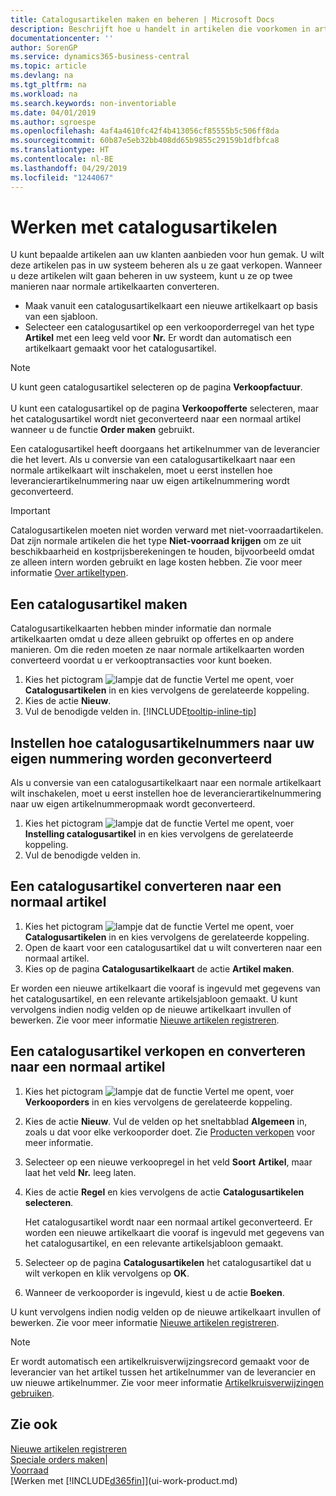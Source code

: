 ```yaml
---
title: Catalogusartikelen maken en beheren | Microsoft Docs
description: Beschrijft hoe u handelt in artikelen die voorkomen in artikellijsten van uw leveranciers, maar niet in uw eigen artikellijsten.
documentationcenter: ''
author: SorenGP
ms.service: dynamics365-business-central
ms.topic: article
ms.devlang: na
ms.tgt_pltfrm: na
ms.workload: na
ms.search.keywords: non-inventoriable
ms.date: 04/01/2019
ms.author: sgroespe
ms.openlocfilehash: 4af4a4610fc42f4b413056cf85555b5c506ff8da
ms.sourcegitcommit: 60b87e5eb32bb408dd65b9855c29159b1dfbfca8
ms.translationtype: HT
ms.contentlocale: nl-BE
ms.lasthandoff: 04/29/2019
ms.locfileid: "1244067"
---
```

# <a name="work-with-catalog-items"></a>Werken met catalogusartikelen
U kunt bepaalde artikelen aan uw klanten aanbieden voor hun gemak. U wilt deze artikelen pas in uw systeem beheren als u ze gaat verkopen. Wanneer u deze artikelen wilt gaan beheren in uw systeem, kunt u ze op twee manieren naar normale artikelkaarten converteren.

* Maak vanuit een catalogusartikelkaart een nieuwe artikelkaart op basis van een sjabloon.
* Selecteer een catalogusartikel op een verkooporderregel van het type **Artikel** met een leeg veld voor **Nr.** Er wordt dan automatisch een artikelkaart gemaakt voor het catalogusartikel.

> [!NOTE]  
> U kunt geen catalogusartikel selecteren op de pagina **Verkoopfactuur**.<br /><br />
> U kunt een catalogusartikel op de pagina **Verkoopofferte** selecteren, maar het catalogusartikel wordt niet geconverteerd naar een normaal artikel wanneer u de functie **Order maken** gebruikt.

Een catalogusartikel heeft doorgaans het artikelnummer van de leverancier die het levert. Als u conversie van een catalogusartikelkaart naar een normale artikelkaart wilt inschakelen, moet u eerst instellen hoe leverancierartikelnummering naar uw eigen artikelnummering wordt geconverteerd.   

> [!Important]
> Catalogusartikelen moeten niet worden verward met niet-voorraadartikelen. Dat zijn normale artikelen die het type **Niet-voorraad krijgen** om ze uit beschikbaarheid en kostprijsberekeningen te houden, bijvoorbeeld omdat ze alleen intern worden gebruikt en lage kosten hebben. Zie voor meer informatie [Over artikeltypen](inventory-about-item-types.md).

## <a name="to-create-a-catalog-item"></a>Een catalogusartikel maken
Catalogusartikelkaarten hebben minder informatie dan normale artikelkaarten omdat u deze alleen gebruikt op offertes en op andere manieren. Om die reden moeten ze naar normale artikelkaarten worden converteerd voordat u er verkooptransacties voor kunt boeken.

1. Kies het pictogram ![lampje dat de functie Vertel me opent](media/ui-search/search_small.png "Vertel me wat u wilt doen"), voer **Catalogusartikelen** in en kies vervolgens de gerelateerde koppeling.
2. Kies de actie **Nieuw**.
3. Vul de benodigde velden in. [!INCLUDE[tooltip-inline-tip](includes/tooltip-inline-tip_md.md)]

## <a name="to-set-up-how-catalog-item-numbers-are-converted-to-your-own-numbering"></a>Instellen hoe catalogusartikelnummers naar uw eigen nummering worden geconverteerd
Als u conversie van een catalogusartikelkaart naar een normale artikelkaart wilt inschakelen, moet u eerst instellen hoe de leverancierartikelnummering naar uw eigen artikelnummeropmaak wordt geconverteerd.

1. Kies het pictogram ![lampje dat de functie Vertel me opent](media/ui-search/search_small.png "Vertel me wat u wilt doen"), voer **Instelling catalogusartikel** in en kies vervolgens de gerelateerde koppeling.
2. Vul de benodigde velden in.

## <a name="to-convert-a-catalog-item-to-a-normal-item"></a>Een catalogusartikel converteren naar een normaal artikel
1. Kies het pictogram ![lampje dat de functie Vertel me opent](media/ui-search/search_small.png "Vertel me wat u wilt doen"), voer **Catalogusartikelen** in en kies vervolgens de gerelateerde koppeling.
2. Open de kaart voor een catalogusartikel dat u wilt converteren naar een normaal artikel.
3. Kies op de pagina **Catalogusartikelkaart** de actie **Artikel maken**.

Er worden een nieuwe artikelkaart die vooraf is ingevuld met gegevens van het catalogusartikel, en een relevante artikelsjabloon gemaakt. U kunt vervolgens indien nodig velden op de nieuwe artikelkaart invullen of bewerken. Zie voor meer informatie [Nieuwe artikelen registreren](inventory-how-register-new-items.md).

## <a name="to-sell-a-catalog-item-and-convert-it-to-a-normal-item"></a>Een catalogusartikel verkopen en converteren naar een normaal artikel
1. Kies het pictogram ![lampje dat de functie Vertel me opent](media/ui-search/search_small.png "Vertel me wat u wilt doen"), voer **Verkooporders** in en kies vervolgens de gerelateerde koppeling.
2. Kies de actie **Nieuw**. Vul de velden op het sneltabblad **Algemeen** in, zoals u dat voor elke verkooporder doet. Zie [Producten verkopen](sales-how-sell-products.md) voor meer informatie.
3. Selecteer op een nieuwe verkoopregel in het veld **Soort** **Artikel**, maar laat het veld **Nr.** leeg laten.
4. Kies de actie **Regel** en kies vervolgens de actie **Catalogusartikelen selecteren**.

    Het catalogusartikel wordt naar een normaal artikel geconverteerd. Er worden een nieuwe artikelkaart die vooraf is ingevuld met gegevens van het catalogusartikel, en een relevante artikelsjabloon gemaakt.
5. Selecteer op de pagina **Catalogusartikelen** het catalogusartikel dat u wilt verkopen en klik vervolgens op **OK**.
6. Wanneer de verkooporder is ingevuld, kiest u de actie **Boeken**.

U kunt vervolgens indien nodig velden op de nieuwe artikelkaart invullen of bewerken. Zie voor meer informatie [Nieuwe artikelen registreren](inventory-how-register-new-items.md).

> [!NOTE]  
>   Er wordt automatisch een artikelkruisverwijzingsrecord gemaakt voor de leverancier van het artikel tussen het artikelnummer van de leverancier en uw nieuwe artikelnummer. Zie voor meer informatie [Artikelkruisverwijzingen gebruiken](inventory-how-use-item-cross-refs.md).

## <a name="see-also"></a>Zie ook
[Nieuwe artikelen registreren](inventory-how-register-new-items.md)  
[Speciale orders maken](sales-how-to-create-special-orders.md)|  
[Voorraad](inventory-manage-inventory.md)  
[Werken met [!INCLUDE[d365fin](includes/d365fin_md.md)]](ui-work-product.md)
